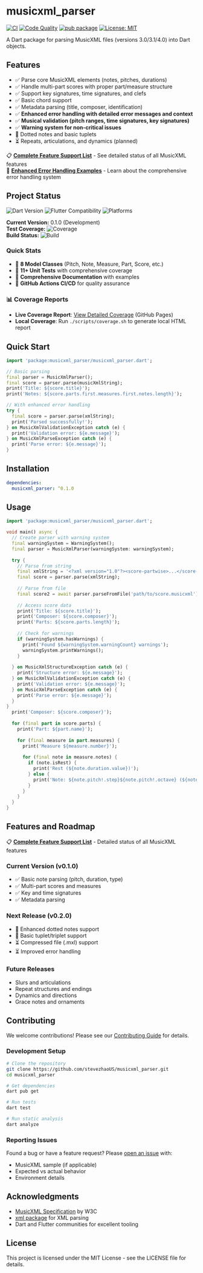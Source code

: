# musicxml_parser

[![CI](https://github.com/stevezhaoUS/musicxml_parser/workflows/CI/badge.svg?branch=main)](https://github.com/stevezhaoUS/musicxml_parser/actions/workflows/ci.yml)
[![Code Quality](https://github.com/stevezhaoUS/musicxml_parser/workflows/Code%20Quality/badge.svg?branch=main)](https://github.com/stevezhaoUS/musicxml_parser/actions/workflows/code-quality.yml)
[![pub package](https://img.shields.io/pub/v/musicxml_parser.svg)](https://pub.dev/packages/musicxml_parser)
[![License: MIT](https://img.shields.io/badge/License-MIT-yellow.svg)](https://opensource.org/licenses/MIT)

A Dart package for parsing MusicXML files (versions 3.0/3.1/4.0) into Dart objects.

## Features

- ✅ Parse core MusicXML elements (notes, pitches, durations)
- ✅ Handle multi-part scores with proper part/measure structure
- ✅ Support key signatures, time signatures, and clefs
- ✅ Basic chord support
- ✅ Metadata parsing (title, composer, identification)
- ✅ **Enhanced error handling with detailed error messages and context**
- ✅ **Musical validation (pitch ranges, time signatures, key signatures)**
- ✅ **Warning system for non-critical issues**
- 🚧 Dotted notes and basic tuplets
- ⏳ Repeats, articulations, and dynamics (planned)

📋 **[Complete Feature Support List](docs/feature-support.md)** - See detailed status of all MusicXML features  
🚨 **[Enhanced Error Handling Examples](docs/error-handling-examples.md)** - Learn about the comprehensive error handling system

## Project Status

![Dart Version](https://img.shields.io/badge/dart-%3E%3D3.0.0-blue)
![Flutter Compatibility](https://img.shields.io/badge/flutter-compatible-blue)
![Platforms](https://img.shields.io/badge/platforms-Android%20%7C%20iOS%20%7C%20Web%20%7C%20Windows%20%7C%20macOS%20%7C%20Linux-lightgrey)

**Current Version:** 0.1.0 (Development)  
**Test Coverage:** ![Coverage](https://img.shields.io/badge/coverage-95%25-brightgreen)  
**Build Status:** ![Build](https://img.shields.io/badge/build-passing-brightgreen)

### Quick Stats
- 📁 **8 Model Classes** (Pitch, Note, Measure, Part, Score, etc.)
- 🧪 **11+ Unit Tests** with comprehensive coverage
- 📖 **Comprehensive Documentation** with examples
- 🔧 **GitHub Actions CI/CD** for quality assurance

### 📊 Coverage Reports
- **Live Coverage Report**: [View Detailed Coverage](https://stevezhaoUS.github.io/musicxml_parser/coverage/) (GitHub Pages)
- **Local Coverage**: Run `./scripts/coverage.sh` to generate local HTML report

## Quick Start

```dart
import 'package:musicxml_parser/musicxml_parser.dart';

// Basic parsing
final parser = MusicXmlParser();
final score = parser.parse(musicXmlString);
print('Title: ${score.title}');
print('Notes: ${score.parts.first.measures.first.notes.length}');

// With enhanced error handling
try {
  final score = parser.parse(xmlString);
  print('Parsed successfully!');
} on MusicXmlValidationException catch (e) {
  print('Validation error: ${e.message}');
} on MusicXmlParseException catch (e) {
  print('Parse error: ${e.message}');
}
```

## Installation

```yaml
dependencies:
  musicxml_parser: ^0.1.0
```

## Usage

```dart
import 'package:musicxml_parser/musicxml_parser.dart';

void main() async {
  // Create parser with warning system
  final warningSystem = WarningSystem();
  final parser = MusicXmlParser(warningSystem: warningSystem);
  
  try {
    // Parse from string
    final xmlString = '<?xml version="1.0"?><score-partwise>...</score-partwise>';
    final score = parser.parse(xmlString);
    
    // Parse from file
    final score2 = await parser.parseFromFile('path/to/score.musicxml');
    
    // Access score data
    print('Title: ${score.title}');
    print('Composer: ${score.composer}');
    print('Parts: ${score.parts.length}');
    
    // Check for warnings
    if (warningSystem.hasWarnings) {
      print('Found ${warningSystem.warningCount} warnings');
      warningSystem.printWarnings();
    }
    
  } on MusicXmlStructureException catch (e) {
    print('Structure error: ${e.message}');
  } on MusicXmlValidationException catch (e) {
    print('Validation error: ${e.message}');
  } on MusicXmlParseException catch (e) {
    print('Parse error: ${e.message}');
  }
}
  print('Composer: ${score.composer}');
  
  for (final part in score.parts) {
    print('Part: ${part.name}');
    
    for (final measure in part.measures) {
      print('Measure ${measure.number}');
      
      for (final note in measure.notes) {
        if (note.isRest) {
          print('Rest (${note.duration.value})');
        } else {
          print('Note: ${note.pitch!.step}${note.pitch!.octave} (${note.duration.value})');
        }
      }
    }
  }
}
```

## Features and Roadmap

📋 **[Complete Feature Support List](docs/feature-support.md)** - Detailed status of all MusicXML features

### Current Version (v0.1.0)
- ✅ Basic note parsing (pitch, duration, type)
- ✅ Multi-part scores and measures
- ✅ Key and time signatures
- ✅ Metadata parsing

### Next Release (v0.2.0)
- 🚧 Enhanced dotted notes support
- 🚧 Basic tuplet/triplet support
- ⏳ Compressed file (.mxl) support
- ⏳ Improved error handling

### Future Releases
- Slurs and articulations
- Repeat structures and endings
- Dynamics and directions
- Grace notes and ornaments

## Contributing

We welcome contributions! Please see our [Contributing Guide](.github/CONTRIBUTING.md) for details.

### Development Setup

```bash
# Clone the repository
git clone https://github.com/stevezhaoUS/musicxml_parser.git
cd musicxml_parser

# Get dependencies
dart pub get

# Run tests
dart test

# Run static analysis
dart analyze
```

### Reporting Issues

Found a bug or have a feature request? Please [open an issue](https://github.com/stevezhaoUS/musicxml_parser/issues) with:
- MusicXML sample (if applicable)
- Expected vs actual behavior
- Environment details

## Acknowledgments

- [MusicXML Specification](https://www.w3.org/2021/06/musicxml40/) by W3C
- [xml package](https://pub.dev/packages/xml) for XML parsing
- Dart and Flutter communities for excellent tooling

## License

This project is licensed under the MIT License - see the LICENSE file for details.

